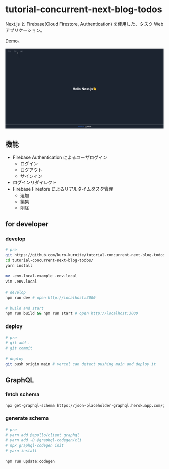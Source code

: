 # tutorial-concurrent-next-blog-todos

Next.js と Firebase(Cloud Firestore, Authentication) を使用した、タスク Web アプリケーション。

[Demo](https://tutorial-concurrent-next-blog-todos.vercel.app/)。

![next-hp](./docs/assets/next-blog-todos.gif)

## 機能

- Firebase Authentication によるユーザログイン
  - ログイン
  - ログアウト
  - サインイン
- ログインリダイレクト
- Firebase Firestore によるリアルタイムタスク管理
  - 追加
  - 編集
  - 削除

## for developer

### develop

```zsh
# pre
git https://github.com/kuro-kuroite/tutorial-concurrent-next-blog-todos.git
cd tutorial-concurrent-next-blog-todos/
yarn install

mv .env.local.example .env.local
vim .env.local

# develop
npm run dev # open http://localhost:3000

# build and start
npm run build && npm run start # open http://localhost:3000
```

### deploy

```zsh
# pre
# git add .
# git commit

# deploy
git push origin main # vercel can detect pushing main and deploy it
```

## GraphQL

### fetch schema

```zsh
npx get-graphql-schema https://json-placeholder-graphql.herokuapp.com/graphql > types/api/jsonPlaceHolder.graphql
```

### generate schema

```zsh
# pre
# yarn add @apollo/client graphql
# yarn add -D @graphql-codegen/cli
# npx graphql-codegen init
# yarn install

npm run update:codegen
```

